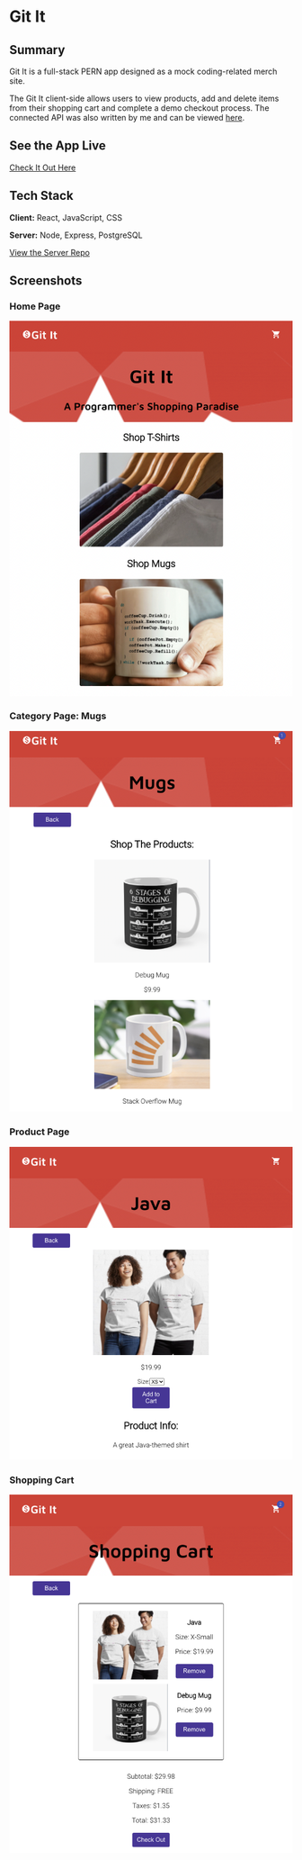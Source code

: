 # Git It

## Summary

Git It is a full-stack PERN app designed as a mock coding-related merch site.

The Git It client-side allows users to view products, add and delete items from their shopping cart and complete a demo checkout process. The connected API was also written by me and can be viewed [here](https://github.com/SabrinaSides/git-it-server).

## See the App Live

[Check It Out Here](https://git-it-sabrinasides.vercel.app/)

## Tech Stack

**Client:** React, JavaScript, CSS

**Server:** Node, Express, PostgreSQL

[View the Server Repo](https://github.com/SabrinaSides/git-it-server)

## Screenshots

### Home Page

![Home Page](src/screenshots/homepage.png)

### Category Page: Mugs

![Category Page](src/screenshots/category-page.png)

### Product Page

![Product Page](src/screenshots/product-page.png)

### Shopping Cart

![Shopping Cart](src/screenshots/shopping-cart.png)
